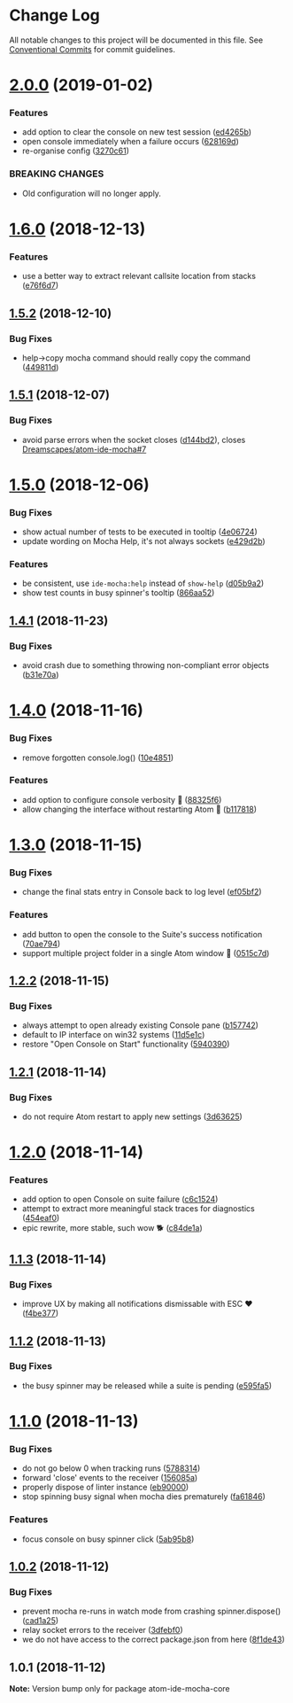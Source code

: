 # Change Log

All notable changes to this project will be documented in this file.
See [Conventional Commits](https://conventionalcommits.org) for commit guidelines.

# [2.0.0](https://github.com/Dreamscapes/atom-ide-mocha-core/compare/atom-ide-mocha-core@1.6.0...atom-ide-mocha-core@2.0.0) (2019-01-02)


### Features

* add option to clear the console on new test session ([ed4265b](https://github.com/Dreamscapes/atom-ide-mocha-core/commit/ed4265b))
* open console immediately when a failure occurs ([628169d](https://github.com/Dreamscapes/atom-ide-mocha-core/commit/628169d))
* re-organise config ([3270c61](https://github.com/Dreamscapes/atom-ide-mocha-core/commit/3270c61))


### BREAKING CHANGES

* Old configuration will no longer apply.





# [1.6.0](https://github.com/Dreamscapes/atom-ide-mocha-core/compare/atom-ide-mocha-core@1.5.2...atom-ide-mocha-core@1.6.0) (2018-12-13)


### Features

* use a better way to extract relevant callsite location from stacks ([e76f6d7](https://github.com/Dreamscapes/atom-ide-mocha-core/commit/e76f6d7))





## [1.5.2](https://github.com/Dreamscapes/atom-ide-mocha-core/compare/atom-ide-mocha-core@1.5.1...atom-ide-mocha-core@1.5.2) (2018-12-10)


### Bug Fixes

* help->copy mocha command should really copy the command ([449811d](https://github.com/Dreamscapes/atom-ide-mocha-core/commit/449811d))





## [1.5.1](https://github.com/Dreamscapes/atom-ide-mocha-core/compare/atom-ide-mocha-core@1.5.0...atom-ide-mocha-core@1.5.1) (2018-12-07)


### Bug Fixes

* avoid parse errors when the socket closes ([d144bd2](https://github.com/Dreamscapes/atom-ide-mocha-core/commit/d144bd2)), closes [Dreamscapes/atom-ide-mocha#7](https://github.com/Dreamscapes/atom-ide-mocha/issues/7)





# [1.5.0](https://github.com/Dreamscapes/atom-ide-mocha-core/compare/atom-ide-mocha-core@1.4.1...atom-ide-mocha-core@1.5.0) (2018-12-06)


### Bug Fixes

* show actual number of tests to be executed in tooltip ([4e06724](https://github.com/Dreamscapes/atom-ide-mocha-core/commit/4e06724))
* update wording on Mocha Help, it's not always sockets ([e429d2b](https://github.com/Dreamscapes/atom-ide-mocha-core/commit/e429d2b))


### Features

* be consistent, use `ide-mocha:help` instead of `show-help` ([d05b9a2](https://github.com/Dreamscapes/atom-ide-mocha-core/commit/d05b9a2))
* show test counts in busy spinner's tooltip ([866aa52](https://github.com/Dreamscapes/atom-ide-mocha-core/commit/866aa52))





## [1.4.1](https://github.com/Dreamscapes/atom-ide-mocha-core/compare/atom-ide-mocha-core@1.4.0...atom-ide-mocha-core@1.4.1) (2018-11-23)


### Bug Fixes

* avoid crash due to something throwing non-compliant error objects ([b31e70a](https://github.com/Dreamscapes/atom-ide-mocha-core/commit/b31e70a))





# [1.4.0](https://github.com/Dreamscapes/atom-ide-mocha-core/compare/atom-ide-mocha-core@1.3.0...atom-ide-mocha-core@1.4.0) (2018-11-16)


### Bug Fixes

* remove forgotten console.log() ([10e4851](https://github.com/Dreamscapes/atom-ide-mocha-core/commit/10e4851))


### Features

* add option to configure console verbosity 💬 ([88325f6](https://github.com/Dreamscapes/atom-ide-mocha-core/commit/88325f6))
* allow changing the interface without restarting Atom 💪 ([b117818](https://github.com/Dreamscapes/atom-ide-mocha-core/commit/b117818))





# [1.3.0](https://github.com/Dreamscapes/atom-ide-mocha-core/compare/atom-ide-mocha-core@1.2.2...atom-ide-mocha-core@1.3.0) (2018-11-15)


### Bug Fixes

* change the final stats entry in Console back to log level ([ef05bf2](https://github.com/Dreamscapes/atom-ide-mocha-core/commit/ef05bf2))


### Features

* add button to open the console to the Suite's success notification ([70ae794](https://github.com/Dreamscapes/atom-ide-mocha-core/commit/70ae794))
* support multiple project folder in a single Atom window 🎉 ([0515c7d](https://github.com/Dreamscapes/atom-ide-mocha-core/commit/0515c7d))





## [1.2.2](https://github.com/Dreamscapes/atom-ide-mocha-core/compare/atom-ide-mocha-core@1.2.1...atom-ide-mocha-core@1.2.2) (2018-11-15)


### Bug Fixes

* always attempt to open already existing Console pane ([b157742](https://github.com/Dreamscapes/atom-ide-mocha-core/commit/b157742))
* default to IP interface on win32 systems ([11d5e1c](https://github.com/Dreamscapes/atom-ide-mocha-core/commit/11d5e1c))
* restore "Open Console on Start" functionality ([5940390](https://github.com/Dreamscapes/atom-ide-mocha-core/commit/5940390))





## [1.2.1](https://github.com/Dreamscapes/atom-ide-mocha-core/compare/atom-ide-mocha-core@1.2.0...atom-ide-mocha-core@1.2.1) (2018-11-14)


### Bug Fixes

* do not require Atom restart to apply new settings ([3d63625](https://github.com/Dreamscapes/atom-ide-mocha-core/commit/3d63625))





# [1.2.0](https://github.com/Dreamscapes/atom-ide-mocha-core/compare/atom-ide-mocha-core@1.1.3...atom-ide-mocha-core@1.2.0) (2018-11-14)


### Features

* add option to open Console on suite failure ([c6c1524](https://github.com/Dreamscapes/atom-ide-mocha-core/commit/c6c1524))
* attempt to extract more meaningful stack traces for diagnostics ([454eaf0](https://github.com/Dreamscapes/atom-ide-mocha-core/commit/454eaf0))
* epic rewrite, more stable, such wow 🐕 ([c84de1a](https://github.com/Dreamscapes/atom-ide-mocha-core/commit/c84de1a))





## [1.1.3](https://github.com/Dreamscapes/atom-ide-mocha-core/compare/atom-ide-mocha-core@1.1.2...atom-ide-mocha-core@1.1.3) (2018-11-14)


### Bug Fixes

* improve UX by making all notifications dismissable with ESC ❤️ ([f4be377](https://github.com/Dreamscapes/atom-ide-mocha-core/commit/f4be377))





## [1.1.2](https://github.com/Dreamscapes/atom-ide-mocha-core/compare/atom-ide-mocha-core@1.1.1...atom-ide-mocha-core@1.1.2) (2018-11-13)


### Bug Fixes

* the busy spinner may be released while a suite is pending ([e595fa5](https://github.com/Dreamscapes/atom-ide-mocha-core/commit/e595fa5))





# [1.1.0](https://github.com/Dreamscapes/atom-ide-mocha-core/compare/atom-ide-mocha-core@1.0.2...atom-ide-mocha-core@1.1.0) (2018-11-13)


### Bug Fixes

* do not go below 0 when tracking runs ([5788314](https://github.com/Dreamscapes/atom-ide-mocha-core/commit/5788314))
* forward 'close' events to the receiver ([156085a](https://github.com/Dreamscapes/atom-ide-mocha-core/commit/156085a))
* properly dispose of linter instance ([eb90000](https://github.com/Dreamscapes/atom-ide-mocha-core/commit/eb90000))
* stop spinning busy signal when mocha dies prematurely ([fa61846](https://github.com/Dreamscapes/atom-ide-mocha-core/commit/fa61846))


### Features

* focus console on busy spinner click ([5ab95b8](https://github.com/Dreamscapes/atom-ide-mocha-core/commit/5ab95b8))





## [1.0.2](https://github.com/Dreamscapes/atom-ide-mocha-core/compare/atom-ide-mocha-core@1.0.1...atom-ide-mocha-core@1.0.2) (2018-11-12)


### Bug Fixes

* prevent mocha re-runs in watch mode from crashing spinner.dispose() ([cad1a25](https://github.com/Dreamscapes/atom-ide-mocha-core/commit/cad1a25))
* relay socket errors to the receiver ([3dfebf0](https://github.com/Dreamscapes/atom-ide-mocha-core/commit/3dfebf0))
* we do not have access to the correct package.json from here ([8f1de43](https://github.com/Dreamscapes/atom-ide-mocha-core/commit/8f1de43))





## 1.0.1 (2018-11-12)

**Note:** Version bump only for package atom-ide-mocha-core
